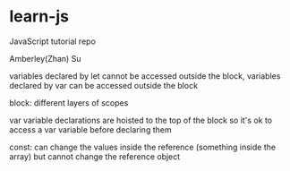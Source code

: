 # learn-js
JavaScript tutorial repo

Amberley(Zhan) Su

variables declared by let cannot be accessed outside the block,
variables declared by var can be accessed outside the block

block: different layers of scopes

var variable declarations are hoisted to the top of the block so it's ok
to access a var variable before declaring them

const: can change the values inside the reference (something inside the array)
but cannot change the reference object


